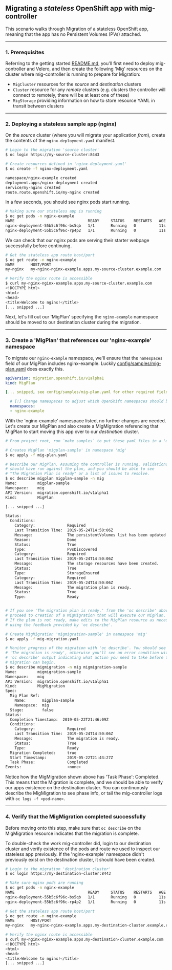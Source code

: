 ## Migrating a *stateless* OpenShift app with mig-controller

This scenario walks through Migration of a stateless OpenShift app, meaning that the app has no Persistent Volumes (PVs) attached.

---

### 1. Prerequisites

Referring to the getting started [README.md](https://github.com/fusor/mig-controller/blob/master/README.md), you'll first need to deploy mig-controller and Velero, and then create the following 'Mig' resources on the cluster where mig-controller is running to prepare for Migration:

- `MigCluster` resources for the _source_ and _destination_ clusters
- `Cluster` resource for any _remote_ clusters (e.g. clusters the controller will connect to remotely, there will be at least one of these)
- `MigStorage` providing information on how to store resource YAML in transit between clusters 
 
---

### 2. Deploying a stateless sample app (nginx)

On the _source_ cluster (where you will migrate your application _from_), create the contents of the `nginx-deployment.yaml` manifest. 

```bash
# Login to the migration 'source cluster'
$ oc login https://my-source-cluster:8443

# Create resources defined in 'nginx-deployment.yaml'
$ oc create -f nginx-deployment.yaml 

namespace/nginx-example created
deployment.apps/nginx-deployment created
service/my-nginx created
route.route.openshift.io/my-nginx created
```

In a few seconds, you should see nginx pods start running.

```bash
# Making sure our stateless app is running
$ oc get pods -n nginx-example
NAME                                READY     STATUS    RESTARTS   AGE
nginx-deployment-55b5c6f96c-bs5qb   1/1       Running   0          11s
nginx-deployment-55b5c6f96c-rp4p2   1/1       Running   0          11s
```

We can check that our nginx pods are serving their starter webpage successfully before continuing.

```bash
# Get the stateless app route host/port
$ oc get route -n nginx-example
NAME       HOST/PORT
my-nginx   my-nginx-nginx-example.apps.my-source-cluster.example.com 

# Verify the nginx route is accessible
$ curl my-nginx-nginx-example.apps.my-source-cluster.example.com 
<!DOCTYPE html>
<html>
<head>
<title>Welcome to nginx!</title>
[... snipped ...]

```

Next, let's fill out our 'MigPlan' specifying the `nginx-example` namespace should be moved to our destination cluster during the migration.

---

### 3. Create a 'MigPlan' that references our 'nginx-example' namespace

To migrate our `nginx-example` namespace, we'll ensure that the `namespaces` field of our MigPlan includes nginx-example. Luckily [config/samples/mig-plan.yaml](https://github.com/fusor/mig-controller/blob/master/config/samples/mig-plan.yaml) does exactly this.

```yaml
apiVersion: migration.openshift.io/v1alpha1
kind: MigPlan

[... snipped, see config/samples/mig-plan.yaml for other required fields ...]

  # [!] Change namespaces to adjust which OpenShift namespaces should be migrated from source to destination cluster
  namespaces:
  - nginx-example
```

With the 'nginx-example' namespace listed, no further changes are needed. Let's create our MigPlan and also create a MigMigration referencing that MigPlan to start moving this app over to our _destination_ cluster.

```bash
# From project root, run `make samples` to put these yaml files in a 'migsamples' directory your can safely modify.

# Creates MigPlan 'migplan-sample' in namespace 'mig'
$ oc apply -f mig-plan.yaml

# Describe our MigPlan. Assuming the controller is running, validations
# should have run against the plan, and you should be able to see 
# "The Migration Plan is ready" or a list of issues to resolve.
$ oc describe migplan migplan-sample -n mig
Name:         migplan-sample
Namespace:    mig
API Version:  migration.openshift.io/v1alpha1
Kind:         MigPlan

[... snipped ...]

Status:
  Conditions:
    Category:              Required
    Last Transition Time:  2019-05-24T14:50:06Z
    Message:               The persistentVolumes list has been updated with discovered PVs.
    Reason:                Done
    Status:                True
    Type:                  PvsDiscovered
    Category:              Required
    Last Transition Time:  2019-05-24T14:50:06Z
    Message:               The storage resources have been created.
    Status:                True
    Type:                  StorageEnsured
    Category:              Required
    Last Transition Time:  2019-05-24T14:50:06Z
    Message:               The migration plan is ready.
    Status:                True
    Type:                  Ready


# If you see 'The migration plan is ready.' from the 'oc describe' above,
# proceed to creation of a MigMigration that will execute our MigPlan. 
# If the plan is not ready, make edits to the MigPlan resource as necessary
# using the feedback provided by 'oc describe'.

# Create MigMigration 'migmigration-sample' in namespace 'mig'
$ oc apply -f mig-migration.yaml

# Monitor progress of the migration with 'oc describe'. You should see 
# 'The migration is ready', otherwise you'll see an error condition within
# 'oc describe' output indicating what action you need to take before the 
# migration can begin.
$ oc describe migmigration -n mig migmigration-sample
Name:         migmigration-sample
Namespace:    mig
API Version:  migration.openshift.io/v1alpha1
Kind:         MigMigration
Spec:
  Mig Plan Ref:
    Name:       migplan-sample
    Namespace:  mig
  Stage:        false
Status:
  Completion Timestamp:  2019-05-22T21:46:09Z
  Conditions:
    Category:              Required
    Last Transition Time:  2019-05-24T14:50:06Z
    Message:               The migration is ready.
    Status:                True
    Type:                  Ready
  Migration Completed:     true
  Start Timestamp:         2019-05-22T21:43:27Z
  Task Phase:              Completed
Events:                    <none>
```

Notice how the MigMigration shown above has 'Task Phase': Completed. This means that the Migration is complete, and we should be able to verify our apps existence on the destination cluster. You can continuously describe the MigMigration to see phase info, or tail the mig-controller logs with `oc logs -f <pod-name>`.

---

### 4. Verify that the MigMigration completed successfully

Before moving onto this step, make sure that `oc describe` on the MigMigration resource indicates that the migration is complete.

To double-check the work mig-controller did, login to our destination cluster and verify existence of the pods and route we used to inspect our stateless app previously. If the 'nginx-example' namespace didn't previously exist on the destination cluster, it should have been created.

```bash
# Login to the migration 'destination cluster'
$ oc login https://my-destination-cluster:8443

# Make sure nginx pods are running
$ oc get pods -n nginx-example
NAME                                READY     STATUS    RESTARTS   AGE
nginx-deployment-55b5c6f96c-bs5qb   1/1       Running   0          11s
nginx-deployment-55b5c6f96c-rp4p2   1/1       Running   0          11s

# Get the stateless app route host/port
$ oc get route -n nginx-example
NAME       HOST/PORT
my-nginx   my-nginx-nginx-example.apps.my-destination-cluster.example.com 

# Verify the nginx route is accessible
$ curl my-nginx-nginx-example.apps.my-destination-cluster.example.com 
<!DOCTYPE html>
<html>
<head>
<title>Welcome to nginx!</title>
[... snipped ...]

```
